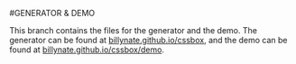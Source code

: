 #GENERATOR & DEMO

This branch contains the files for the generator and the demo.
The generator can be found at [billynate.github.io/cssbox](http://billynate.github.io/cssbox/),
and the demo can be found at  [billynate.github.io/cssbox/demo](http://billynate.github.io/cssbox/demo).